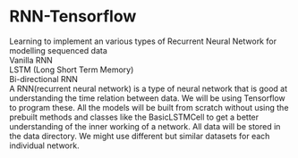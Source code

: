 # RNN-Tensorflow
Learning to implement an various types of Recurrent Neural Network for modelling sequenced data\
Vanilla RNN\
LSTM (Long Short Term Memory)\
Bi-directional RNN\
A RNN(recurrent neural network) is a type of neural network that is good at understanding the time relation between data. We will be using Tensorflow to program these. All the models will be built from scratch without using the prebuilt methods and classes like the BasicLSTMCell to get a better understanding of the inner working of a network.
All data will be stored in the data directory. We might use different but similar datasets for each individual network.

